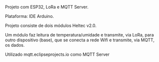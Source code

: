 Projeto com ESP32, LoRa e MQTT Server.

Plataforma: IDE Arduino.

Projeto consiste de dois módulos Heltec v2.0.

Um módulo faz leitura de temperatura/umidade e transmite, via LoRa, para outro dispositivo (base), que se conecta a rede Wifi e transmite, via MQTT, os dados.

Utilizado mqtt.eclipseprojects.io como MQTT Server
